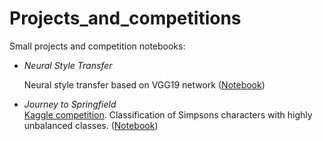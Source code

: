 # Projects_and_competitions
Small projects and competition notebooks:

* *Neural Style Transfer*

    Neural style transfer based on VGG19 network ([Notebook](https://github.com/ShumilinDmA/Projects_and_competitions/blob/main/Neural_Style_Transfer_based_on_VGG19/Neural_Style_Transfer_based_on_VGG19.ipynb))
* *Journey to Springfield*  
    [Kaggle competition](https://www.kaggle.com/c/journey-springfield). Classification of Simpsons characters with highly unbalanced classes. ([Notebook](https://github.com/ShumilinDmA/Projects_and_competitions/blob/main/Resnet50_Simpsons.ipynb))
